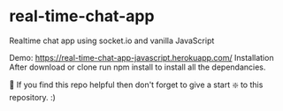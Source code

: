 # real-time-chat-app


Realtime chat app using socket.io and vanilla JavaScript

Demo: https://real-time-chat-app-javascript.herokuapp.com/
Installation
After download or clone run npm install to install all the dependancies.

🙏 If you find this repo helpful then don't forget to give a start ❇️ to this repository. :)
